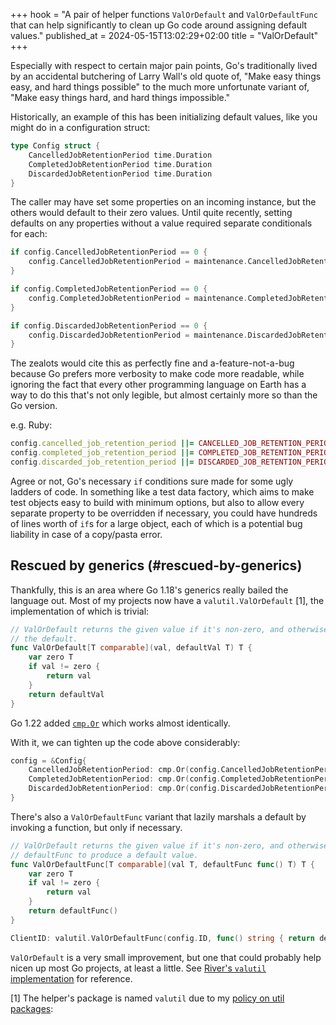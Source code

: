 +++
hook = "A pair of helper functions `ValOrDefault` and `ValOrDefaultFunc` that can help significantly to clean up Go code around assigning default values."
published_at = 2024-05-15T13:02:29+02:00
title = "ValOrDefault"
+++

Especially with respect to certain major pain points, Go's traditionally lived by an accidental butchering of Larry Wall's old quote of, "Make easy things easy, and hard things possible" to the much more unfortunate variant of, "Make easy things hard, and hard things impossible."

Historically, an example of this has been initializing default values, like you might do in a configuration struct:

``` go
type Config struct {
    CancelledJobRetentionPeriod time.Duration
    CompletedJobRetentionPeriod time.Duration
    DiscardedJobRetentionPeriod time.Duration
}
```

The caller may have set some properties on an incoming instance, but the others would default to their zero values. Until quite recently, setting defaults on any properties without a value required separate conditionals for each:

``` go
if config.CancelledJobRetentionPeriod == 0 {
    config.CancelledJobRetentionPeriod = maintenance.CancelledJobRetentionPeriodDefault
}

if config.CompletedJobRetentionPeriod == 0 {
    config.CompletedJobRetentionPeriod = maintenance.CompletedJobRetentionPeriodDefault
}

if config.DiscardedJobRetentionPeriod == 0 {
    config.DiscardedJobRetentionPeriod = maintenance.DiscardedJobRetentionPeriodDefault
}
```

The zealots would cite this as perfectly fine and a-feature-not-a-bug because Go prefers more verbosity to make code more readable, while ignoring the fact that every other programming language on Earth has a way to do this that's not only legible, but almost certainly more so than the Go version.

e.g. Ruby:

``` ruby
config.cancelled_job_retention_period ||= CANCELLED_JOB_RETENTION_PERIOD_DEFAULT
config.completed_job_retention_period ||= COMPLETED_JOB_RETENTION_PERIOD_DEFAULT
config.discarded_job_retention_period ||= DISCARDED_JOB_RETENTION_PERIOD_DEFAULT
```

Agree or not, Go's necessary `if` conditions sure made for some ugly ladders of code. In something like a test data factory, which aims to make test objects easy to build with minimum options, but also to allow every separate property to be overridden if necessary, you could have hundreds of lines worth of `if`s for a large object, each of which is a potential bug liability in case of a copy/pasta error.

## Rescued by generics (#rescued-by-generics)

Thankfully, this is an area where Go 1.18's generics really bailed the language out. Most of my projects now have a `valutil.ValOrDefault` [1], the implementation of which is trivial:

``` go
// ValOrDefault returns the given value if it's non-zero, and otherwise returns
// the default.
func ValOrDefault[T comparable](val, defaultVal T) T {
    var zero T
    if val != zero {
        return val
    }
    return defaultVal
}
```

Go 1.22 added [`cmp.Or`](https://pkg.go.dev/cmp#Or) which works almost identically.

With it, we can tighten up the code above considerably:

``` go
config = &Config{
    CancelledJobRetentionPeriod: cmp.Or(config.CancelledJobRetentionPeriod, maintenance.CancelledJobRetentionPeriodDefault),
    CompletedJobRetentionPeriod: cmp.Or(config.CompletedJobRetentionPeriod, maintenance.CompletedJobRetentionPeriodDefault),
    DiscardedJobRetentionPeriod: cmp.Or(config.DiscardedJobRetentionPeriod, maintenance.DiscardedJobRetentionPeriodDefault),
}
```

There's also a `ValOrDefaultFunc` variant that lazily marshals a default by invoking a function, but only if necessary.

``` go
// ValOrDefault returns the given value if it's non-zero, and otherwise invokes
// defaultFunc to produce a default value.
func ValOrDefaultFunc[T comparable](val T, defaultFunc func() T) T {
    var zero T
    if val != zero {
        return val
    }
    return defaultFunc()
}
```

``` go
ClientID: valutil.ValOrDefaultFunc(config.ID, func() string { return defaultClientID(time.Now().UTC()) }),
```

`ValOrDefault` is a very small improvement, but one that could probably help nicen up most Go projects, at least a little. See [River's `valutil` implementation](https://github.com/riverqueue/river/tree/master/internal/util/valutil) for reference.

[1] The helper's package is named `valutil` due to my [policy on util packages](/fragments/policy-on-util-packages):
